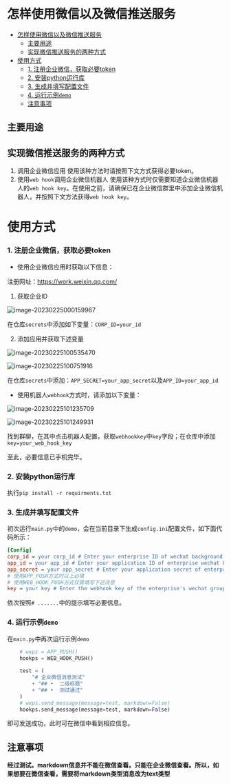 # 怎样使用微信以及微信推送服务

- [怎样使用微信以及微信推送服务](#怎样使用微信以及微信推送服务)
  - [主要用途](#主要用途)
  - [实现微信推送服务的两种方式](#实现微信推送服务的两种方式)
- [使用方式](#使用方式)
    - [1. 注册企业微信，获取必要token](#1-注册企业微信获取必要token)
    - [2. 安装python运行库](#2-安装python运行库)
    - [3. 生成并填写配置文件](#3-生成并填写配置文件)
    - [4. 运行示例`demo`](#4-运行示例demo)
  - [注意事项](#注意事项)

## 主要用途

## 实现微信推送服务的两种方式

1. 调用企业微信应用
使用该种方法时请按照下文方式获得必要token。
2. 使用`web hook`调用企业微信机器人
使用该种方式时仅需要知道企业微信机器人的`web hook key`。在使用之前，请确保已在企业微信群里中添加企业微信机器人，并按照下文方法获得`web hook key`。

# 使用方式
### 1. 注册企业微信，获取必要token

- 使用企业微信应用时获取以下信息：

注册网址：https://work.weixin.qq.com/

1. 获取企业ID

![image-20230225000159967](https://s2.loli.net/2023/02/25/9V3l5IGvZiFqMRu.png)

在仓库`secrets`中添加如下变量：`CORP_ID=your_id`

2. 添加应用并获取下述变量

![image-20230225100535470](https://s2.loli.net/2023/02/25/XaTm65MjOE3A8iJ.png)

![image-20230225100751916](https://s2.loli.net/2023/02/25/bkJGwyzZfgIOa7R.png)

在仓库`secrets`中添加：`APP_SECRET=your_app_secret`以及`APP_ID=your_app_id`

- 使用机器人`webhook`方式时，请添加以下变量：

![image-20230225101235709](https://s2.loli.net/2023/02/25/gOtL3dmJqpBDWIh.png)

![image-20230225101249931](https://s2.loli.net/2023/02/25/bghHpI3UDvq29lM.png)

找到群聊，在其中点击机器人配置，获取`webhookkey`中`key`字段；在仓库中添加`key=your_web_hook_key`

至此，必要信息已手机完毕。

### 2. 安装python运行库

执行`pip install -r requirments.txt`

### 3. 生成并填写配置文件

初次运行`main.py`中的`demo`，会在当前目录下生成`config.ini`配置文件，如下面代码所示：

```ini
[Config]
corp_id = your corp_id # Enter your enterprise ID of wechat background here.
app_id = your app_id # Enter your application ID of enterprise wechat background here
app_secret = your app_secret # Enter your application secret of enterprise wechat background here
# 使用APP_PUSH方式时以上必填
# 使用WEB_HOOK_PUSH方式仅需填写下述消息
key = your key # Enter the webhook key of the enterprise's wechat group chat robot here


```

依次按照`# .......`中的提示填写必要信息。

### 4. 运行示例`demo`

在`main.py`中再次运行示例`demo`

```python
    # wxps = APP_PUSH()
    hookps = WEB_HOOK_PUSH()
    
    test = (
        "# 企业微信消息测试"
        + "## •  二级标题"
        + "## •  测试通过"
    )
    # wxps.send_message(message=test, markdown=False)
    hookps.send_message(message=test, markdown=False)
```

即可发送成功，此时可在微信中看到相应信息。

## 注意事项

**经过测试。markdown信息并不能在微信查看。只能在企业微信查看。所以，如果想要在微信查看，需要将markdown类型消息改为text类型**